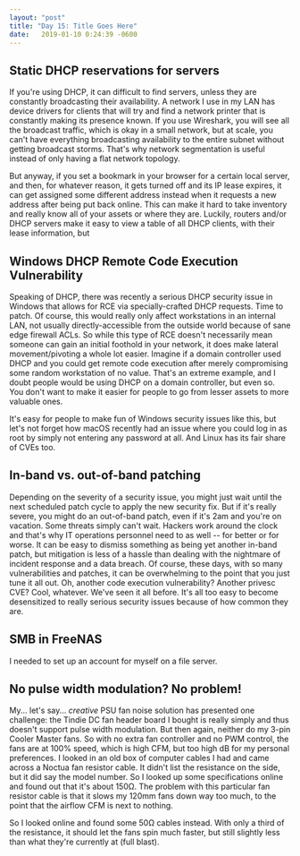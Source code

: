 ```yaml
---
layout: "post"
title: "Day 15: Title Goes Here"
date:   2019-01-10 0:24:39 -0600
---
```


## Static DHCP reservations for servers

If you're using DHCP, it can difficult to find servers, unless they are constantly broadcasting their availability. A network I use in my LAN has device drivers for clients that will try and find a network printer that is constantly making its presence known. If you use Wireshark, you will see all the broadcast traffic, which is okay in a small network, but at scale, you can't have everything broadcasting availability to the entire subnet without getting broadcast storms. That's why network segmentation is useful instead of only having a flat network topology. 

But anyway, if you set a bookmark in your browser for a certain local server, and then, for whatever reason, it gets turned off and its IP lease expires, it can get assigned some different address instead when it requests a new address after being put back online. This can make it hard to take inventory and really know all of your assets or where they are. Luckily, routers and/or DHCP servers make it easy to view a table of all DHCP clients, with their lease information, but 

## Windows DHCP Remote Code Execution Vulnerability

Speaking of DHCP, there was recently a serious DHCP security issue in Windows that allows for RCE via specially-crafted DHCP requests. Time to patch. Of course, this would really only affect workstations in an internal LAN, not usually directly-accessible from the outside world because of sane edge firewall ACLs. So while this type of RCE doesn't necessarily mean someone can gain an initial foothold in your network, it does make lateral movement/pivoting a whole lot easier. Imagine if a domain controller used DHCP and you could get remote code execution after merely compromising some random workstation of no value. That's an extreme example, and I doubt people would be using DHCP on a domain controller, but even so. You don't want to make it easier for people to go from lesser assets to more valuable ones.

It's easy for people to make fun of Windows security issues like this, but let's not forget how macOS recently had an issue where you could log in as root by simply not entering any password at all. And Linux has its fair share of CVEs too. 

## In-band vs. out-of-band patching

Depending on the severity of a security issue, you might just wait until the next scheduled patch cycle to apply the new security fix. But if it's really severe, you might do an out-of-band patch, even if it's 2am and you're on vacation. Some threats simply can't wait. Hackers work around the clock and that's why IT operations personnel need to as well -- for better or for worse. It can be easy to dismiss something as being yet another in-band patch, but mitigation is less of a hassle than dealing with the nightmare of incident response and a data breach. Of course, these days, with so many vulnerabilities and patches, it can be overwhelming to the point that you just tune it all out. Oh, another code execution vulnerability? Another privesc CVE? Cool, whatever. We've seen it all before. It's all too easy to become desensitized to really serious security issues because of how common they are. 

## SMB in FreeNAS

I needed to set up an account for myself on a file server.

## No pulse width modulation? No problem!

My... let's say... *creative* PSU fan noise solution has presented one challenge: the Tindie DC fan header board I bought is really simply and thus doesn't support pulse width modulation. But then again, neither do my 3-pin Cooler Master fans. So with no extra fan controller and no PWM control, the fans are at 100% speed, which is high CFM, but too high dB for my personal preferences. I looked in an old box of computer cables I had and came across a Noctua fan resistor cable. It didn't list the resistance on the side, but it did say the model number. So I looked up some specifications online and found out that it's about 150Ω. The problem with this particular fan resistor cable is that it slows my 120mm fans down way too much, to the point that the airflow CFM is next to nothing. 

So I looked online and found some 50Ω cables instead. With only a third of the resistance, it should let the fans spin much faster, but still slightly less than what they're currently at (full blast). 